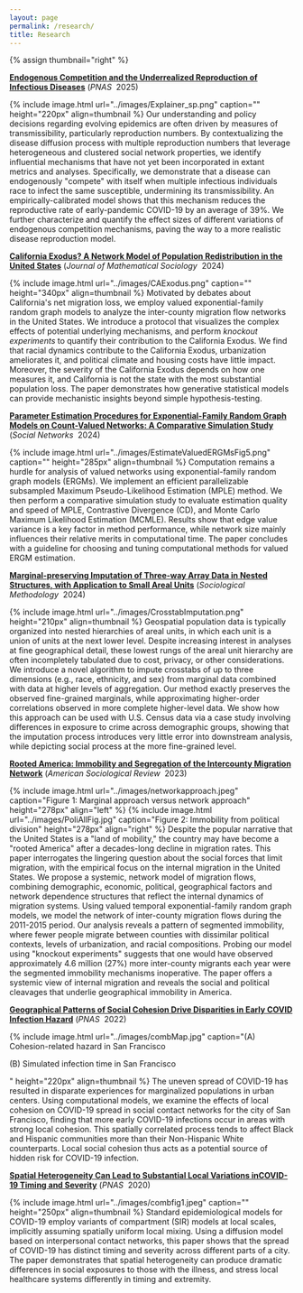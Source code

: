 ```yaml
---
layout: page
permalink: /research/
title: Research
---
```

{% assign thumbnail="right" %}
<div class="paper">
	<p><strong><a href="https://doi.org/10.1073/pnas.2502676122" target="_blank" rel="noopener noreferrer">Endogenous Competition and the Underrealized Reproduction of Infectious Diseases</a></strong> (<em>PNAS</em>&nbsp; 2025)</p>
	{% include image.html url="../images/Explainer_sp.png" caption="" height="220px" align=thumbnail %}
	Our understanding and policy decisions regarding evolving epidemics are often driven by measures of transmissibility, particularly reproduction numbers. By contextualizing the disease diffusion process with multiple reproduction numbers that leverage heterogeneous and clustered social network properties, we identify influential mechanisms that have not yet been incorporated in extant metrics and analyses. Specifically, we demonstrate that a disease can endogenously "compete" with itself when multiple infectious individuals race to infect the same susceptible, undermining its transmissibility. An empirically-calibrated model shows that this mechanism reduces the reproductive rate of early-pandemic COVID-19 by an average of 39%. We further characterize and quantify the effect sizes of different variations of endogenous competition mechanisms, paving the way to a more realistic disease reproduction model.
</div>


<div class="paper">
	<p><strong><a href="https://doi.org/10.1080/0022250X.2023.2284431" target="_blank" rel="noopener noreferrer">California Exodus? A Network Model of Population Redistribution in the United States</a></strong> (<em>Journal of Mathematical Sociology</em>&nbsp; 2024)</p>
	{% include image.html url="../images/CAExodus.png" caption="" height="340px" align=thumbnail %}
	Motivated by debates about California's net migration loss, we employ valued exponential-family random graph models to analyze the inter-county migration flow networks in the United States. We introduce a protocol that visualizes the complex effects of potential underlying mechanisms, and perform <em>knockout experiments</em> to quantify their contribution to the California Exodus. We find that racial dynamics contribute to the California Exodus, urbanization ameliorates it, and political climate and housing costs have little impact. Moreover, the severity of the California Exodus depends on how one measures it, and California is not the state with the most substantial population loss. The paper demonstrates how generative statistical models can provide mechanistic insights beyond simple hypothesis-testing.
</div>

<div class="paper">
	<p><strong><a href="https://doi.org/10.1016/j.socnet.2023.07.001" target="_blank" rel="noopener noreferrer">Parameter Estimation Procedures for Exponential-Family Random Graph Models on Count-Valued Networks: A Comparative Simulation Study</a></strong> (<em>Social Networks</em>&nbsp; 2024)</p>
	{% include image.html url="../images/EstimateValuedERGMsFig5.png" caption="" height="285px" align=thumbnail %}
	Computation remains a hurdle for analysis of valued networks using exponential-family random graph models (ERGMs). We implement an efficient parallelizable subsampled Maximum Pseudo-Likelihood Estimation (MPLE) method. We then perform a comparative simulation study to evaluate estimation quality and speed of MPLE, Contrastive Divergence (CD), and Monte Carlo Maximum Likelihood Estimation (MCMLE). Results show that edge value variance is a key factor in method performance, while network size mainly influences their relative merits in computational time. The paper concludes with a guideline for choosing and tuning computational methods for valued ERGM estimation.
</div>


<!--
	## Peer-Reviewed Journal Papers
	## Working Papers
<a href="https://arxiv.org/abs/2205.02347" target="_blank" rel="noopener noreferrer"> 

small skip for forthcoming: &nbsp; forthcoming
 <a href="https://arxiv.org/pdf/2111.02372.pdf" target="_blank" rel="noopener noreferrer">[pdf]</a>
 <a href="https://www.pnas.org/doi/epdf/10.1073/pnas.2121675119" target="_blank" rel="noopener noreferrer">[pdf]</a>
 <a href="https://www.pnas.org/doi/epdf/10.1073/pnas.2011656117" target="_blank" rel="noopener noreferrer">[pdf]</a>
 <a href="https://arxiv.org/pdf/2205.02347.pdf" target="_blank" rel="noopener noreferrer">[pdf]</a>
-->


<div class="paper">
        <p><strong><a href="https://doi.org/10.1177/00811750231203218" target="_blank" rel="noopener noreferrer">Marginal-preserving Imputation of Three-way Array Data in Nested Structures, with Application to Small Areal Units</a></strong> (<em>Sociological Methodology</em>&nbsp; 2024)</p>
	{% include image.html url="../images/CrosstabImputation.png" height="210px" align=thumbnail %}
	Geospatial population data is typically organized into nested hierarchies of areal units, in which each unit is a union of units at the next lower level. Despite increasing interest in analyses at fine geographical detail, these lowest rungs of the areal unit hierarchy are often incompletely tabulated due to cost, privacy, or other considerations. We introduce a novel algorithm to impute crosstabs of up to three dimensions (e.g., race, ethnicity, and sex) from marginal data combined with data at higher levels of aggregation. Our method exactly preserves the observed fine-grained marginals, while approximating higher-order correlations observed in more complete higher-level data. We show how this approach can be used with U.S. Census data via a case study involving differences in exposure to crime across demographic groups, showing that the imputation process introduces very little error into downstream analysis, while depicting social process at the more fine-grained level.
</div>

<div class="paper">
	<p><strong><a href="https://doi.org/10.1177/00031224231212679" target="_blank" rel="noopener noreferrer">Rooted America: Immobility and Segregation of the Intercounty Migration Network</a></strong> (<em>American Sociological Review</em>&nbsp; 2023)</p>
	{% include image.html url="../images/networkapproach.jpeg" caption="Figure 1: Marginal approach versus network approach" height="278px" align="left" %}
	{% include image.html url="../images/PoliAllFig.jpg" caption="Figure 2: Immobility from political division" height="278px" align="right" %}
	Despite the popular narrative that the United States is a "land of mobility," the country may have become a "rooted America" after a decades-long decline in migration rates. This paper interrogates the lingering question about the social forces that limit migration, with the empirical focus on the internal migration in the United States. We propose a systemic, network model of migration flows, combining demographic, economic, political, geographical factors and network dependence structures that reflect the internal dynamics of migration systems. Using valued temporal exponential-family random graph models, we model the network of inter-county migration flows during the 2011-2015 period. Our analysis reveals a pattern of segmented immobility, where fewer people migrate between counties with dissimilar political contexts, levels of urbanization, and racial compositions. Probing our model using "knockout experiments" suggests that one would have observed approximately 4.6 million (27%) more inter-county migrants each year were the segmented immobility mechanisms inoperative. The paper offers a systemic view of internal migration and reveals the social and political cleavages that underlie geographical immobility in America.
</div>


<div class="paper">
        <p><strong><a href="https://doi.org/10.1073/pnas.2121675119" target="_blank" rel="noopener noreferrer">Geographical Patterns of Social Cohesion Drive Disparities in Early COVID Infection Hazard</a></strong> (<em>PNAS</em>&nbsp; 2022)</p>
	{% include image.html url="../images/combMap.jpg" caption="(A) Cohesion-related hazard in San Francisco <p>(B) Simulated infection time in San Francisco</p>" height="220px" align=thumbnail %}
	The uneven spread of COVID-19 has resulted in disparate experiences for marginalized populations in urban centers. Using computational models, we examine the effects of local cohesion on COVID-19 spread in social contact networks for the city of San Francisco, finding that more early COVID-19 infections occur in areas with strong local cohesion. This spatially correlated process tends to affect Black and Hispanic communities more than their Non-Hispanic White counterparts. Local social cohesion thus acts as a potential source of hidden risk for COVID-19 infection.
</div>

<div class="paper">
     <p><strong><a href="https://doi.org/10.1073/pnas.2011656117" target="_blank" rel="noopener noreferrer"> Spatial Heterogeneity Can Lead to Substantial Local Variations inCOVID-19 Timing and Severity</a></strong> (<em>PNAS</em>&nbsp; 2020)</p>
	{% include image.html url="../images/combfig1.jpeg" caption="" height="250px" align=thumbnail %}
	Standard epidemiological models for COVID-19 employ variants of compartment (SIR) models at local scales, implicitly assuming spatially uniform local mixing. Using a diffusion model based on interpersonal contact networks, this paper shows that the spread of COVID-19 has distinct timing and severity across different parts of a city. The paper demonstrates that spatial heterogeneity can produce dramatic differences in social exposures to those with the illness, and stress local healthcare systems differently in timing and extremity.
</div>





